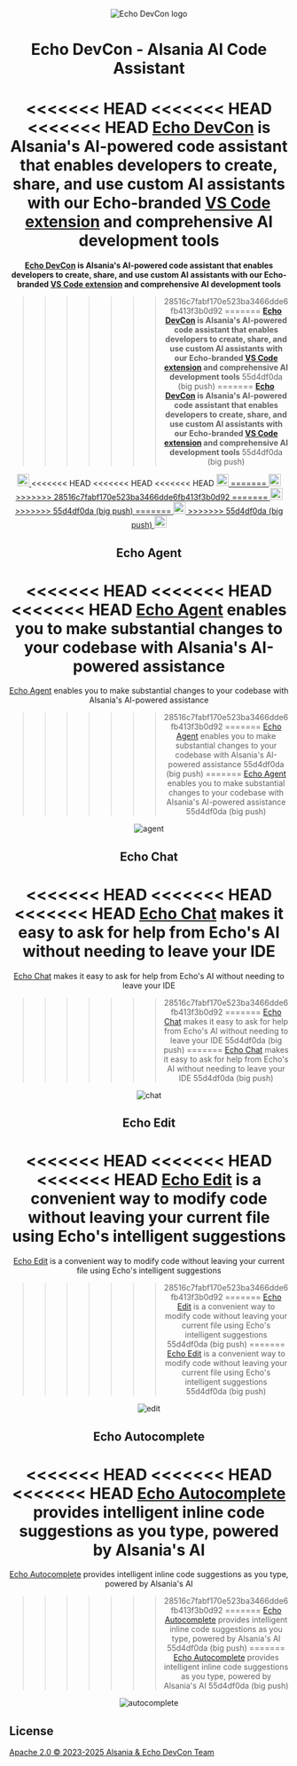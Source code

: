 <div align="center">

![Echo DevCon logo](media/readme.png)

</div>

<h1 align="center">Echo DevCon - Alsania AI Code Assistant</h1>

<div align="center">

<<<<<<< HEAD
<<<<<<< HEAD
<<<<<<< HEAD
**[Echo DevCon](https://alsania.com/echo-devcon) is Alsania's AI-powered code assistant that enables developers to create, share, and use custom AI assistants with our Echo-branded [VS Code extension](https://marketplace.visualstudio.com/items?itemName=Alsania.echo-devcon-plugin) and comprehensive AI development tools**
=======
**[Echo DevCon](https://alsania.com/devcon) is Alsania's AI-powered code assistant that enables developers to create, share, and use custom AI assistants with our Echo-branded [VS Code extension](https://marketplace.visualstudio.com/items?itemName=Alsania.devcon-plugin) and comprehensive AI development tools**
>>>>>>> 28516c7fabf170e523ba3466dde6fb413f3b0d92
=======
**[Echo DevCon](https://alsania.com/devcon) is Alsania's AI-powered code assistant that enables developers to create, share, and use custom AI assistants with our Echo-branded [VS Code extension](https://marketplace.visualstudio.com/items?itemName=Alsania.devcon-plugin) and comprehensive AI development tools**
>>>>>>> 55d4df0da (big push)
=======
**[Echo DevCon](https://alsania.com/devcon) is Alsania's AI-powered code assistant that enables developers to create, share, and use custom AI assistants with our Echo-branded [VS Code extension](https://marketplace.visualstudio.com/items?itemName=Alsania.devcon-plugin) and comprehensive AI development tools**
>>>>>>> 55d4df0da (big push)

</div>

<div align="center">

<a target="_blank" href="https://opensource.org/licenses/Apache-2.0" style="background:none">
    <img src="https://img.shields.io/badge/License-Apache_2.0-blue.svg" style="height: 22px;" />
</a>
<<<<<<< HEAD
<<<<<<< HEAD
<<<<<<< HEAD
<a target="_blank" href="https://alsania.com/echo-devcon" style="background:none">
    <img src="https://img.shields.io/badge/Echo-DevCon-%2339FF14.svg?labelColor=0A2472&color=39FF14&logo=data:image/svg%2bxml;base64,PHN2ZyB4bWxucz0iaHR0cDovL3d3dy53My5vcmcvMjAwMC9zdmciIHZpZXdCb3g9IjAgMCAyNCAyNCIgZmlsbD0id2hpdGUiPjxwYXRoIGQ9Ik0xMiAyQzYuNDggMiAyIDYuNDggMiAxMnM0LjQ4IDEwIDEwIDEwIDEwLTQuNDggMTAtMTBTMTcuNTIgMiAxMiAyem0wIDE4Yy00LjQxIDAtOC0zLjU5LTgtOHMzLjU5LTggOC04IDggMy41OSA4IDgtMy41OSA4LTggOHoiLz48L3N2Zz4=" style="height: 22px;" />
=======
<a target="_blank" href="https://alsania.com/devcon" style="background:none">
    <img src="https://img.shields.io/badge/DevCon-%2339FF14.svg?labelColor=0A2472&color=39FF14&logo=data:image/svg%2bxml;base64,PHN2ZyB4bWxucz0iaHR0cDovL3d3dy53My5vcmcvMjAwMC9zdmciIHZpZXdCb3g9IjAgMCAyNCAyNCIgZmlsbD0id2hpdGUiPjxwYXRoIGQ9Ik0xMiAyQzYuNDggMiAyIDYuNDggMiAxMnM0LjQ4IDEwIDEwIDEwIDEwLTQuNDggMTAtMTBTMTcuNTIgMiAxMiAyem0wIDE4Yy00LjQxIDAtOC0zLjU5LTgtOHMzLjU5LTggOC04IDggMy41OSA4IDgtMy41OSA4LTggOHoiLz48L3N2Zz4=" style="height: 22px;" />
>>>>>>> 28516c7fabf170e523ba3466dde6fb413f3b0d92
=======
<a target="_blank" href="https://alsania.com/devcon" style="background:none">
    <img src="https://img.shields.io/badge/DevCon-%2339FF14.svg?labelColor=0A2472&color=39FF14&logo=data:image/svg%2bxml;base64,PHN2ZyB4bWxucz0iaHR0cDovL3d3dy53My5vcmcvMjAwMC9zdmciIHZpZXdCb3g9IjAgMCAyNCAyNCIgZmlsbD0id2hpdGUiPjxwYXRoIGQ9Ik0xMiAyQzYuNDggMiAyIDYuNDggMiAxMnM0LjQ4IDEwIDEwIDEwIDEwLTQuNDggMTAtMTBTMTcuNTIgMiAxMiAyem0wIDE4Yy00LjQxIDAtOC0zLjU5LTgtOHMzLjU5LTggOC04IDggMy41OSA4IDgtMy41OSA4LTggOHoiLz48L3N2Zz4=" style="height: 22px;" />
>>>>>>> 55d4df0da (big push)
=======
<a target="_blank" href="https://alsania.com/devcon" style="background:none">
    <img src="https://img.shields.io/badge/DevCon-%2339FF14.svg?labelColor=0A2472&color=39FF14&logo=data:image/svg%2bxml;base64,PHN2ZyB4bWxucz0iaHR0cDovL3d3dy53My5vcmcvMjAwMC9zdmciIHZpZXdCb3g9IjAgMCAyNCAyNCIgZmlsbD0id2hpdGUiPjxwYXRoIGQ9Ik0xMiAyQzYuNDggMiAyIDYuNDggMiAxMnM0LjQ4IDEwIDEwIDEwIDEwLTQuNDggMTAtMTBTMTcuNTIgMiAxMiAyem0wIDE4Yy00LjQxIDAtOC0zLjU5LTgtOHMzLjU5LTggOC04IDggMy41OSA4IDgtMy41OSA4LTggOHoiLz48L3N2Zz4=" style="height: 22px;" />
>>>>>>> 55d4df0da (big push)
</a>
<a target="_blank" href="https://github.com/SigmaSauer07/echo-dev" style="background:none">
    <img src="https://img.shields.io/badge/GitHub-Alsania-0A2472.svg?labelColor=39FF14&color=0A2472&logo=github" style="height: 22px;" />
</a>

<p></p>

## Echo Agent

<<<<<<< HEAD
<<<<<<< HEAD
<<<<<<< HEAD
[Echo Agent](https://alsania.com/echo-devcon/docs/agent) enables you to make substantial changes to your codebase with Alsania's AI-powered assistance
=======
[Echo Agent](https://alsania.com/devcon/docs/agent) enables you to make substantial changes to your codebase with Alsania's AI-powered assistance
>>>>>>> 28516c7fabf170e523ba3466dde6fb413f3b0d92
=======
[Echo Agent](https://alsania.com/devcon/docs/agent) enables you to make substantial changes to your codebase with Alsania's AI-powered assistance
>>>>>>> 55d4df0da (big push)
=======
[Echo Agent](https://alsania.com/devcon/docs/agent) enables you to make substantial changes to your codebase with Alsania's AI-powered assistance
>>>>>>> 55d4df0da (big push)

![agent](./media/agent.gif)

## Echo Chat

<<<<<<< HEAD
<<<<<<< HEAD
<<<<<<< HEAD
[Echo Chat](https://alsania.com/echo-devcon/docs/chat) makes it easy to ask for help from Echo's AI without needing to leave your IDE
=======
[Echo Chat](https://alsania.com/devcon/docs/chat) makes it easy to ask for help from Echo's AI without needing to leave your IDE
>>>>>>> 28516c7fabf170e523ba3466dde6fb413f3b0d92
=======
[Echo Chat](https://alsania.com/devcon/docs/chat) makes it easy to ask for help from Echo's AI without needing to leave your IDE
>>>>>>> 55d4df0da (big push)
=======
[Echo Chat](https://alsania.com/devcon/docs/chat) makes it easy to ask for help from Echo's AI without needing to leave your IDE
>>>>>>> 55d4df0da (big push)

![chat](./media/chat.gif)

## Echo Edit

<<<<<<< HEAD
<<<<<<< HEAD
<<<<<<< HEAD
[Echo Edit](https://alsania.com/echo-devcon/docs/edit) is a convenient way to modify code without leaving your current file using Echo's intelligent suggestions
=======
[Echo Edit](https://alsania.com/devcon/docs/edit) is a convenient way to modify code without leaving your current file using Echo's intelligent suggestions
>>>>>>> 28516c7fabf170e523ba3466dde6fb413f3b0d92
=======
[Echo Edit](https://alsania.com/devcon/docs/edit) is a convenient way to modify code without leaving your current file using Echo's intelligent suggestions
>>>>>>> 55d4df0da (big push)
=======
[Echo Edit](https://alsania.com/devcon/docs/edit) is a convenient way to modify code without leaving your current file using Echo's intelligent suggestions
>>>>>>> 55d4df0da (big push)

![edit](./media/edit.gif)

## Echo Autocomplete

<<<<<<< HEAD
<<<<<<< HEAD
<<<<<<< HEAD
[Echo Autocomplete](https://alsania.com/echo-devcon/docs/autocomplete) provides intelligent inline code suggestions as you type, powered by Alsania's AI
=======
[Echo Autocomplete](https://alsania.com/devcon/docs/autocomplete) provides intelligent inline code suggestions as you type, powered by Alsania's AI
>>>>>>> 28516c7fabf170e523ba3466dde6fb413f3b0d92
=======
[Echo Autocomplete](https://alsania.com/devcon/docs/autocomplete) provides intelligent inline code suggestions as you type, powered by Alsania's AI
>>>>>>> 55d4df0da (big push)
=======
[Echo Autocomplete](https://alsania.com/devcon/docs/autocomplete) provides intelligent inline code suggestions as you type, powered by Alsania's AI
>>>>>>> 55d4df0da (big push)

![autocomplete](./media/autocomplete.gif)

</div>

## License

[Apache 2.0 © 2023-2025 Alsania & Echo DevCon Team](./LICENSE)
